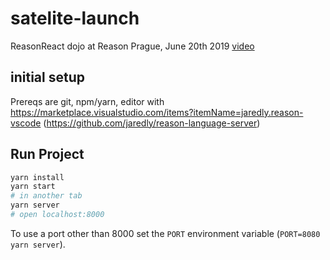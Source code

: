 # satelite-launch

ReasonReact dojo at Reason Prague, June 20th 2019
[video](https://github.com/VitGottwald/satelite-launch)

## initial setup

Prereqs are git, npm/yarn, editor with https://marketplace.visualstudio.com/items?itemName=jaredly.reason-vscode (https://github.com/jaredly/reason-language-server)

## Run Project

```sh
yarn install
yarn start
# in another tab
yarn server
# open localhost:8000
```

To use a port other than 8000 set the `PORT` environment variable (`PORT=8080 yarn server`).


